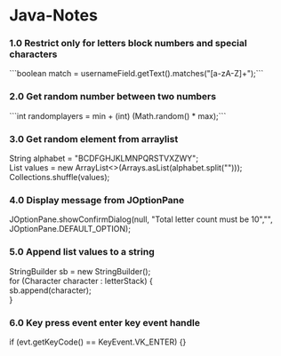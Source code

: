 # Java-Notes

<h3>1.0 Restrict only for letters block numbers and special characters</h3>
```boolean match = usernameField.getText().matches("[a-zA-Z]+");```


<h3>2.0 Get random number between two numbers</h3>
```int randomplayers = min + (int) (Math.random() * max);```

<h3>3.0 Get random element from arraylist</h3>
String alphabet = "BCDFGHJKLMNPQRSTVXZWY";</br>
List<String> values = new ArrayList<>(Arrays.asList(alphabet.split("")));</br>
Collections.shuffle(values);</br>

<h3>4.0 Display message from JOptionPane</h3>
JOptionPane.showConfirmDialog(null, "Total letter count must be 10","", JOptionPane.DEFAULT_OPTION);

<h3>5.0 Append list values to a string </h3>
StringBuilder sb = new StringBuilder();<br>
        for (Character character : letterStack) {<br>
            sb.append(character);<br>
        }<br>

<h3>6.0 Key press event enter key event handle</h3>
if (evt.getKeyCode() == KeyEvent.VK_ENTER) {}






